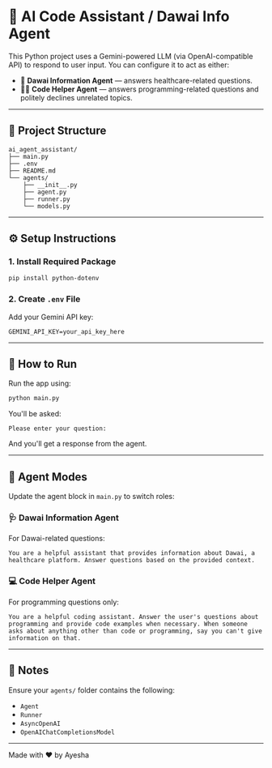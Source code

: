 # 🧠 AI Code Assistant / Dawai Info Agent

This Python project uses a Gemini-powered LLM (via OpenAI-compatible API) to respond to user input. You can configure it to act as either:

- 💊 **Dawai Information Agent** — answers healthcare-related questions.
- 👨‍💻 **Code Helper Agent** — answers programming-related questions and politely declines unrelated topics.

---

## 📁 Project Structure

```
ai_agent_assistant/
├── main.py
├── .env
├── README.md
└── agents/
    ├── __init__.py
    ├── agent.py
    ├── runner.py
    └── models.py
```

---

## ⚙️ Setup Instructions

### 1. Install Required Package

```bash
pip install python-dotenv
```

### 2. Create `.env` File

Add your Gemini API key:

```env
GEMINI_API_KEY=your_api_key_here
```

---

## 🚀 How to Run

Run the app using:

```bash
python main.py
```

You'll be asked:

```
Please enter your question:
```

And you'll get a response from the agent.

---

## 🤖 Agent Modes

Update the agent block in `main.py` to switch roles:

### 🩺 Dawai Information Agent

For Dawai-related questions:

```
You are a helpful assistant that provides information about Dawai, a healthcare platform. Answer questions based on the provided context.
```

### 💻 Code Helper Agent

For programming questions only:

```
You are a helpful coding assistant. Answer the user's questions about programming and provide code examples when necessary. When someone asks about anything other than code or programming, say you can't give information on that.
```

---

## 📝 Notes

Ensure your `agents/` folder contains the following:

- `Agent`
- `Runner`
- `AsyncOpenAI`
- `OpenAIChatCompletionsModel`

---

Made with ❤️ by Ayesha
